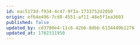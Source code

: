 ```yaml
---
id: eac5173d-f934-4c47-9f3a-1733752d2050
origin: ef64e496-7cd8-4551-af11-48e5f1ea3603
published: false
updated_by: cd3700e4-11c6-42b6-8dbb-6134449b1279
updated_at: 1702311950
---
```

